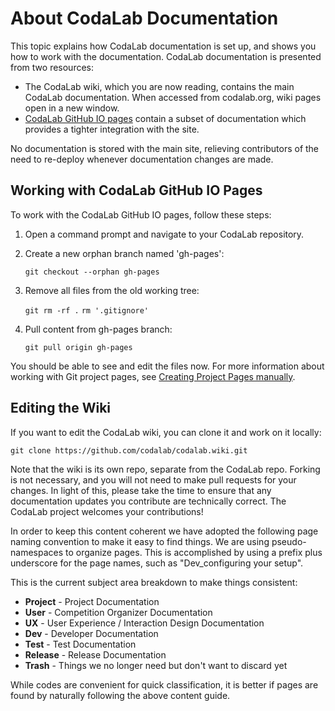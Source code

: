 # About CodaLab Documentation
This topic explains how CodaLab documentation is set up, and shows you how to work with the documentation. CodaLab documentation is presented from two resources:
- The CodaLab wiki, which you are now reading, contains the main CodaLab documentation. When accessed from codalab.org, wiki pages open in a new window.
- [CodaLab GitHub IO pages](http://codalab.github.io/codalab) contain a subset of documentation which provides a tighter integration with the site.

No documentation is stored with the main site, relieving contributors of the need to re-deploy whenever documentation changes are made.

## Working with CodaLab GitHub IO Pages
To work with the CodaLab GitHub IO pages, follow these steps:

1. Open a command prompt and navigate to your CodaLab repository.
1. Create a new orphan branch named 'gh-pages':

    `git checkout --orphan gh-pages`

1. Remove all files from the old working tree:

    `git rm -rf .`
    `rm '.gitignore'`

1. Pull content from gh-pages branch:

    `git pull origin gh-pages`

You should be able to see and edit the files now. For more information about working with Git project pages, see [Creating Project Pages manually](https://help.github.com/articles/creating-project-pages-manually).

## Editing the Wiki
If you want to edit the CodaLab wiki, you can clone it and work on it locally:

    git clone https://github.com/codalab/codalab.wiki.git

Note that the wiki is its own repo, separate from the CodaLab repo. Forking is not necessary, and you will not need to make pull requests for your changes. In light of this, please take the time to ensure that any documentation updates you contribute are technically correct. The CodaLab project welcomes your contributions!

In order to keep this content coherent we have adopted the following page naming convention to make it easy to find things. We are using pseudo-namespaces to organize pages. This is accomplished by using a prefix plus underscore for the page names, such as "Dev_configuring your setup".

This is the current subject area breakdown to make things consistent:

* **Project** - Project Documentation
* **User** - Competition Organizer Documentation
* **UX** - User Experience / Interaction Design Documentation
* **Dev** - Developer Documentation
* **Test** - Test Documentation
* **Release** -  Release Documentation
* **Trash** - Things we no longer need but don't want to discard yet

While codes are convenient for quick classification, it is better if pages are found by naturally following the above content guide.